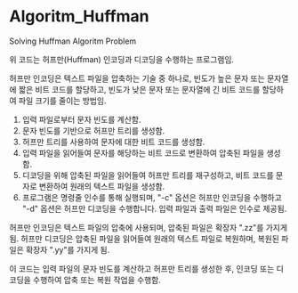 # Algoritm_Huffman
Solving Huffman Algoritm Problem


위 코드는 허프만(Huffman) 인코딩과 디코딩을 수행하는 프로그램임. 

허프만 인코딩은 텍스트 파일을 압축하는 기술 중 하나로, 빈도가 높은 문자 또는 문자열에 짧은 비트 코드를 할당하고, 빈도가 낮은 문자 또는 문자열에 긴 비트 코드를 할당하여 파일 크기를 줄이는 방법임.

1. 입력 파일로부터 문자 빈도를 계산함.
2. 문자 빈도를 기반으로 허프만 트리를 생성함.
3. 허프만 트리를 사용하여 문자에 대한 비트 코드를 생성함.
4. 입력 파일을 읽어들여 문자를 해당하는 비트 코드로 변환하여 압축된 파일을 생성함.
5. 디코딩을 위해 압축된 파일을 읽어들여 허프만 트리를 재구성하고, 비트 코드를 문자로 변환하여 원래의 텍스트 파일을 생성함.
6. 프로그램은 명령줄 인수를 통해 실행되며, "-c" 옵션은 허프만 인코딩을 수행하고 "-d" 옵션은 허프만 디코딩을 수행합니다. 입력 파일과 출력 파일은 인수로 제공됨.

허프만 인코딩은 텍스트 파일의 압축에 사용되며, 압축된 파일은 확장자 ".zz"를 가지게 됨. 허프만 디코딩은 압축된 파일을 읽어들여 원래의 텍스트 파일로 복원하며, 복원된 파일은 확장자 ".yy"를 가지게 됨.

이 코드는 입력 파일의 문자 빈도를 계산하고 허프만 트리를 생성한 후, 인코딩 또는 디코딩을 수행하여 압축 또는 복원 작업을 수행함.
